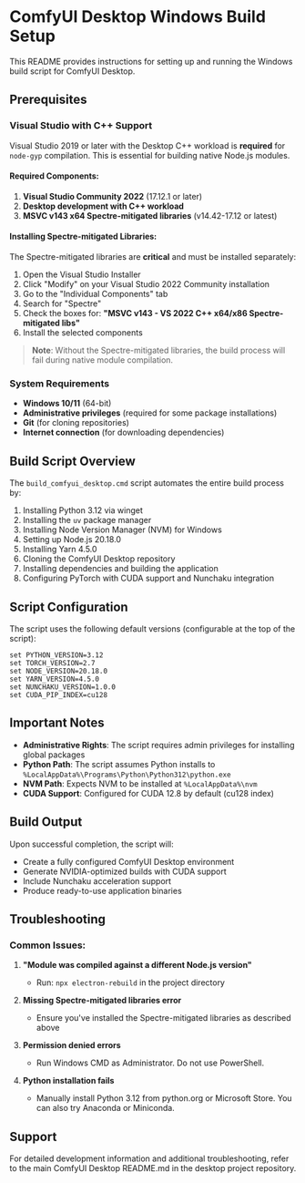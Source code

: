 # ComfyUI Desktop Windows Build Setup

This README provides instructions for setting up and running the Windows build script for ComfyUI Desktop.

## Prerequisites

### Visual Studio with C++ Support

Visual Studio 2019 or later with the Desktop C++ workload is **required** for `node-gyp` compilation. This is essential for building native Node.js modules.

#### Required Components:

1. **Visual Studio Community 2022** (17.12.1 or later)
1. **Desktop development with C++ workload**
1. **MSVC v143 x64 Spectre-mitigated libraries** (v14.42-17.12 or latest)

#### Installing Spectre-mitigated Libraries:

The Spectre-mitigated libraries are **critical** and must be installed separately:

1. Open the Visual Studio Installer
1. Click "Modify" on your Visual Studio 2022 Community installation
1. Go to the "Individual Components" tab
1. Search for "Spectre"
1. Check the boxes for: **"MSVC v143 - VS 2022 C++ x64/x86 Spectre-mitigated libs"**
1. Install the selected components

> **Note**: Without the Spectre-mitigated libraries, the build process will fail during native module compilation.

### System Requirements

- **Windows 10/11** (64-bit)
- **Administrative privileges** (required for some package installations)
- **Git** (for cloning repositories)
- **Internet connection** (for downloading dependencies)

## Build Script Overview

The `build_comfyui_desktop.cmd` script automates the entire build process by:

1. Installing Python 3.12 via winget
1. Installing the `uv` package manager
1. Installing Node Version Manager (NVM) for Windows
1. Setting up Node.js 20.18.0
1. Installing Yarn 4.5.0
1. Cloning the ComfyUI Desktop repository
1. Installing dependencies and building the application
1. Configuring PyTorch with CUDA support and Nunchaku integration

## Script Configuration

The script uses the following default versions (configurable at the top of the script):

```batch
set PYTHON_VERSION=3.12
set TORCH_VERSION=2.7
set NODE_VERSION=20.18.0
set YARN_VERSION=4.5.0
set NUNCHAKU_VERSION=1.0.0
set CUDA_PIP_INDEX=cu128
```

## Important Notes

- **Administrative Rights**: The script requires admin privileges for installing global packages
- **Python Path**: The script assumes Python installs to `%LocalAppData%\Programs\Python\Python312\python.exe`
- **NVM Path**: Expects NVM to be installed at `%LocalAppData%\nvm`
- **CUDA Support**: Configured for CUDA 12.8 by default (cu128 index)

## Build Output

Upon successful completion, the script will:

- Create a fully configured ComfyUI Desktop environment
- Generate NVIDIA-optimized builds with CUDA support
- Include Nunchaku acceleration support
- Produce ready-to-use application binaries

## Troubleshooting

### Common Issues:

1. **"Module was compiled against a different Node.js version"**

   - Run: `npx electron-rebuild` in the project directory

1. **Missing Spectre-mitigated libraries error**

   - Ensure you've installed the Spectre-mitigated libraries as described above

1. **Permission denied errors**

   - Run Windows CMD as Administrator. Do not use PowerShell.

1. **Python installation fails**

   - Manually install Python 3.12 from python.org or Microsoft Store. You can also try Anaconda or Miniconda.

## Support

For detailed development information and additional troubleshooting, refer to the main ComfyUI Desktop README.md in the desktop project repository.

